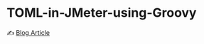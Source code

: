 # TOML-in-JMeter-using-Groovy

✍ [Blog Article](https://qainsights.com/working-with-toml-in-groovy-4-0-in-jmeter/)
